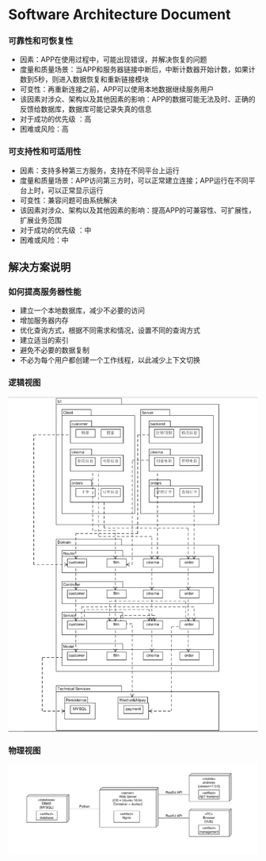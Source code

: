 # Software Architecture Document

### 可靠性和可恢复性
* 因素：APP在使用过程中，可能出现错误，并解决恢复的问题
* 度量和质量场景：当APP和服务器链接中断后，中断计数器开始计数，如果计数到5秒，则进入数据恢复和重新链接模块
* 可变性：再重新连接之前，APP可以使用本地数据继续服务用户
* 该因素对涉众、架构以及其他因素的影响：APP的数据可能无法及时、正确的反馈给数据库，数据库可能记录失真的信息
* 对于成功的优先级 ：高
* 困难或风险：高
### 可支持性和可适用性
* 因素：支持多种第三方服务，支持在不同平台上运行
* 度量和质量场景：APP访问第三方时，可以正常建立连接；APP运行在不同平台上时，可以正常显示运行
* 可变性：兼容问题可由系统解决
* 该因素对涉众、架构以及其他因素的影响：提高APP的可兼容性、可扩展性，扩展业务范围
* 对于成功的优先级 ：中
* 困难或风险：中

## 解决方案说明

### 如何提高服务器性能
* 建立一个本地数据库，减少不必要的访问
* 增加服务器内存
* 优化查询方式，根据不同需求和情况，设置不同的查询方式
* 建立适当的索引
* 避免不必要的数据复制
* 不必为每个用户都创建一个工作线程，以此减少上下文切换

### 逻辑视图
![image](https://github.com/ABTicket/Dashboard/blob/master/image/logic%20view.png)

### 物理视图
![image](https://github.com/ABTicket/Dashboard/blob/master/image/pysical%20view.png)
